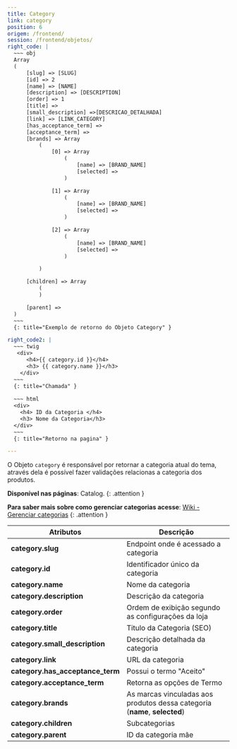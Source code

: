 ```yaml
---
title: Category
link: category
position: 6
origem: /frontend/ 
session: /frontend/objetos/
right_code: |
  ~~~ obj
  Array
  (
      [slug] => [SLUG]
      [id] => 2
      [name] => [NAME]
      [description] => [DESCRIPTION]
      [order] => 1
      [title] => 
      [small_description] =>[DESCRICAO_DETALHADA]
      [link] => [LINK_CATEGORY]
      [has_acceptance_term] =>  
      [acceptance_term] => 
      [brands] => Array
          (
              [0] => Array
                  (
                      [name] => [BRAND_NAME]
                      [selected] => 
                  )

              [1] => Array
                  (
                      [name] => [BRAND_NAME]
                      [selected] => 
                  )

              [2] => Array
                  (
                      [name] => [BRAND_NAME]
                      [selected] => 
                  )

          )

      [children] => Array
          (
          )

      [parent] => 
  )
  ~~~
  {: title="Exemplo de retorno do Objeto Category" }

right_code2: |
  ~~~ twig
   <div>
      <h4>{{ category.id }}</h4>
      <h3> {{ category.name }}</h3>
    </div>
  ~~~
  {: title="Chamada" }
  
  ~~~ html
  <div>
    <h4> ID da Categoria </h4>
    <h3> Nome da Categoria</h3>
  </div>
  ~~~
  {: title="Retorno na pagina" }

---
```


O Objeto `category` é responsável por retornar a categoria atual do tema, através dela é possível fazer validações relacionas a categoria dos produtos.

**Disponível nas páginas**: Catalog.
 {: .attention }

**Para saber mais sobre como gerenciar categorias acesse**: [Wiki - Gerenciar categorias](http://atendimento.tray.com.br/hc/pt-br/articles/211842497-Gerenciar-Categorias)
{: .attention }



Atributos | Descrição
------------------- | ------
**category.slug** |	Endpoint onde é acessado a categoria
**category.id** |	Identificador único da categoria
**category.name** |	Nome da categoria
**category.description** |	Descrição da categoria
**category.order** | Ordem de exibição segundo as configurações da loja
**category.title** | Titulo da Categoria (SEO)
**category.small_description** |	Descrição detalhada da categoria
**category.link** |	URL da categoria
**category.has_acceptance_term** |	Possui o termo "Aceito"
**category.acceptance_term**	| Retorna as opções de Termo 
**category.brands** |	As marcas vinculadas aos produtos dessa categoria (**name**, **selected**)
**category.children** |	Subcategorias
**category.parent**	| ID da categoria mãe

